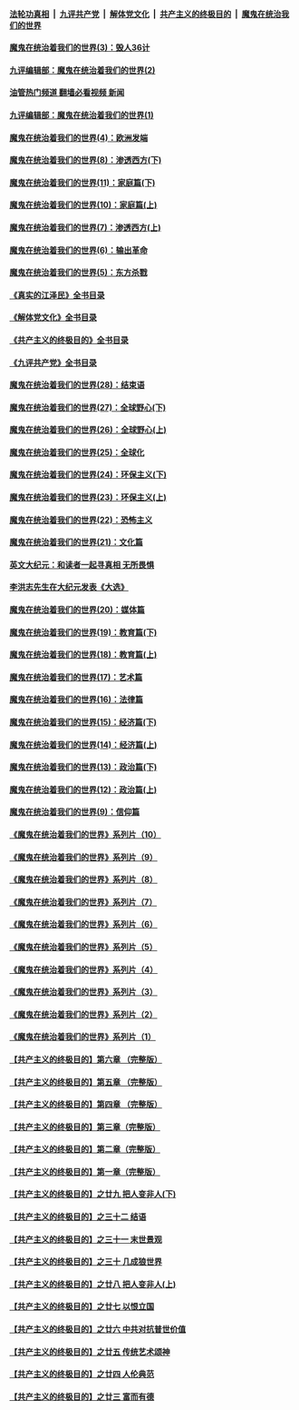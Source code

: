 ####  [法轮功真相](../../../../basic/blob/master/README.md?t=09251331) &nbsp;|&nbsp; [九评共产党](../../../../9ping.md/blob/master/README.md?t=09251331) &nbsp;|&nbsp; [解体党文化](../../../../jtdwh.md/blob/master/README.md?t=09251331)  &nbsp;|&nbsp; [共产主义的终极目的](../../../../gczydzjmd.md/blob/master/README.md?t=09251331) &nbsp;|&nbsp; [魔鬼在统治我们的世界](../../../../mgztzwmdsj.md/blob/master/README.md?t=09251331) 

#### [魔鬼在统治着我们的世界(3)：毁人36计](../pages/nsc422/n10411583.md?t=09251331) 

#### [九评编辑部：魔鬼在统治着我们的世界(2)](../pages/nsc422/n10410036.md?t=09251331) 

#### [油管热门频道 翻墙必看视频 新闻](http://136.244.67.144:81/youtube.html?09251331)

#### [九评编辑部：魔鬼在统治着我们的世界(1)](../pages/nsc422/n10406825.md?t=09251331) 

#### [魔鬼在统治着我们的世界(4)：欧洲发端](../pages/nsc422/n10414890.md?t=09251331) 

#### [魔鬼在统治着我们的世界(8)：渗透西方(下)](../pages/nsc422/n10429603.md?t=09251331) 

#### [魔鬼在统治着我们的世界(11)：家庭篇(下)](../pages/nsc422/n10440961.md?t=09251331) 

#### [魔鬼在统治着我们的世界(10)：家庭篇(上)](../pages/nsc422/n10435448.md?t=09251331) 

#### [魔鬼在统治着我们的世界(7)：渗透西方(上)](../pages/nsc422/n10426013.md?t=09251331) 

#### [魔鬼在统治着我们的世界(6)：输出革命](../pages/nsc422/n10421536.md?t=09251331) 

#### [魔鬼在统治着我们的世界(5)：东方杀戮](../pages/nsc422/n10417707.md?t=09251331) 

#### [《真实的江泽民》全书目录](../pages/nsc422/n13721399.md?t=09251331) 

#### [《解体党文化》全书目录](../pages/nsc422/n13721157.md?t=09251331) 

#### [《共产主义的终极目的》全书目录](../pages/nsc422/n13721048.md?t=09251331) 

#### [《九评共产党》全书目录](../pages/nsc422/n13708085.md?t=09251331) 

#### [魔鬼在统治着我们的世界(28)：结束语](../pages/nsc422/n10936246.md?t=09251331) 

#### [魔鬼在统治着我们的世界(27)：全球野心(下)](../pages/nsc422/n10928319.md?t=09251331) 

#### [魔鬼在统治着我们的世界(26)：全球野心(上)](../pages/nsc422/n10900318.md?t=09251331) 

#### [魔鬼在统治着我们的世界(25)：全球化](../pages/nsc422/n10788205.md?t=09251331) 

#### [魔鬼在统治着我们的世界(24)：环保主义(下)](../pages/nsc422/n10695307.md?t=09251331) 

#### [魔鬼在统治着我们的世界(23)：环保主义(上)](../pages/nsc422/n10688613.md?t=09251331) 

#### [魔鬼在统治着我们的世界(22)：恐怖主义](../pages/nsc422/n10614727.md?t=09251331) 

#### [魔鬼在统治着我们的世界(21)：文化篇](../pages/nsc422/n10597706.md?t=09251331) 

#### [英文大纪元：和读者一起寻真相 无所畏惧](../pages/nsc422/n12542027.md?t=09251331) 

#### [李洪志先生在大纪元发表《大选》](../pages/nsc422/n12534746.md?t=09251331) 

#### [魔鬼在统治着我们的世界(20)：媒体篇](../pages/nsc422/n10586579.md?t=09251331) 

#### [魔鬼在统治着我们的世界(19)：教育篇(下)](../pages/nsc422/n10564808.md?t=09251331) 

#### [魔鬼在统治着我们的世界(18)：教育篇(上)](../pages/nsc422/n10526970.md?t=09251331) 

#### [魔鬼在统治着我们的世界(17)：艺术篇](../pages/nsc422/n10499093.md?t=09251331) 

#### [魔鬼在统治着我们的世界(16)：法律篇](../pages/nsc422/n10485969.md?t=09251331) 

#### [魔鬼在统治着我们的世界(15)：经济篇(下)](../pages/nsc422/n10469975.md?t=09251331) 

#### [魔鬼在统治着我们的世界(14)：经济篇(上)](../pages/nsc422/n10457370.md?t=09251331) 

#### [魔鬼在统治着我们的世界(13)：政治篇(下)](../pages/nsc422/n10448270.md?t=09251331) 

#### [魔鬼在统治着我们的世界(12)：政治篇(上)](../pages/nsc422/n10444576.md?t=09251331) 

#### [魔鬼在统治着我们的世界(9)：信仰篇](../pages/nsc422/n10432159.md?t=09251331) 

#### [《魔鬼在统治着我们的世界》系列片（10）](../pages/nsc422/n12292670.md?t=09251331) 

#### [《魔鬼在统治着我们的世界》系列片（9）](../pages/nsc422/n12290859.md?t=09251331) 

#### [《魔鬼在统治着我们的世界》系列片（8）](../pages/nsc422/n12287445.md?t=09251331) 

#### [《魔鬼在统治着我们的世界》系列片（7）](../pages/nsc422/n12283425.md?t=09251331) 

#### [《魔鬼在统治着我们的世界》系列片（6）](../pages/nsc422/n12282314.md?t=09251331) 

#### [《魔鬼在统治着我们的世界》系列片（5）](../pages/nsc422/n12281419.md?t=09251331) 

#### [《魔鬼在统治着我们的世界》系列片（4）](../pages/nsc422/n12274024.md?t=09251331) 

#### [《魔鬼在统治着我们的世界》系列片（3）](../pages/nsc422/n12271322.md?t=09251331) 

#### [《魔鬼在统治着我们的世界》系列片（2）](../pages/nsc422/n12269049.md?t=09251331) 

#### [《魔鬼在统治着我们的世界》系列片（1）](../pages/nsc422/n12267575.md?t=09251331) 

#### [【共产主义的终极目的】第六章 （完整版）](../pages/nsc422/n11428913.md?t=09251331) 

#### [【共产主义的终极目的】第五章 （完整版）](../pages/nsc422/n11428912.md?t=09251331) 

#### [【共产主义的终极目的】第四章 （完整版）](../pages/nsc422/n11428907.md?t=09251331) 

#### [【共产主义的终极目的】第三章（完整版）](../pages/nsc422/n11428848.md?t=09251331) 

#### [【共产主义的终极目的】第二章（完整版）](../pages/nsc422/n11428831.md?t=09251331) 

#### [【共产主义的终极目的】第一章（完整版）](../pages/nsc422/n11417651.md?t=09251331) 

#### [【共产主义的终极目的】之廿九 把人变非人(下)](../pages/nsc422/n11344140.md?t=09251331) 

#### [【共产主义的终极目的】之三十二 结语](../pages/nsc422/n11360535.md?t=09251331) 

#### [【共产主义的终极目的】之三十一 末世景观](../pages/nsc422/n11351129.md?t=09251331) 

#### [【共产主义的终极目的】之三十 几成狼世界](../pages/nsc422/n11348280.md?t=09251331) 

#### [【共产主义的终极目的】之廿八 把人变非人(上)](../pages/nsc422/n11340492.md?t=09251331) 

#### [【共产主义的终极目的】之廿七 以恨立国](../pages/nsc422/n11336944.md?t=09251331) 

#### [【共产主义的终极目的】之廿六 中共对抗普世价值](../pages/nsc422/n11324785.md?t=09251331) 

#### [【共产主义的终极目的】之廿五 传统艺术颂神](../pages/nsc422/n11296396.md?t=09251331) 

#### [【共产主义的终极目的】之廿四 人伦典范](../pages/nsc422/n11296397.md?t=09251331) 

#### [【共产主义的终极目的】之廿三 富而有德](../pages/nsc422/n11283598.md?t=09251331) 

<img src='http://gfw-breaker.win/goodnews/indexes/nsc422.md' width='0px' height='0px'/>
